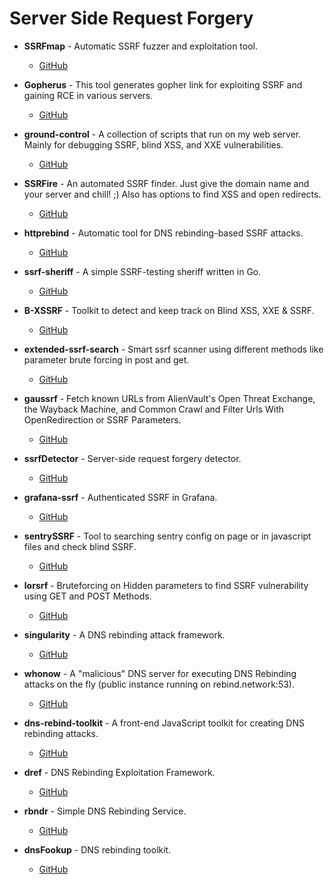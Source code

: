 # Server Side Request Forgery

- **SSRFmap** - Automatic SSRF fuzzer and exploitation tool.
  - [GitHub](https://github.com/swisskyrepo/SSRFmap)

- **Gopherus** - This tool generates gopher link for exploiting SSRF and gaining RCE in various servers.
  - [GitHub](https://github.com/tarunkant/Gopherus)

- **ground-control** - A collection of scripts that run on my web server. Mainly for debugging SSRF, blind XSS, and XXE vulnerabilities.
  - [GitHub](https://github.com/jobertabma/ground-control)

- **SSRFire** - An automated SSRF finder. Just give the domain name and your server and chill! ;) Also has options to find XSS and open redirects.
  - [GitHub](https://github.com/micha3lb3n/SSRFire)

- **httprebind** - Automatic tool for DNS rebinding-based SSRF attacks.
  - [GitHub](https://github.com/daeken/httprebind)

- **ssrf-sheriff** - A simple SSRF-testing sheriff written in Go.
  - [GitHub](https://github.com/teknogeek/ssrf-sheriff)

- **B-XSSRF** - Toolkit to detect and keep track on Blind XSS, XXE & SSRF.
  - [GitHub](https://github.com/SpiderMate/B-XSSRF)

- **extended-ssrf-search** - Smart ssrf scanner using different methods like parameter brute forcing in post and get.
  - [GitHub](https://github.com/Damian89/extended-ssrf-search)

- **gaussrf** - Fetch known URLs from AlienVault's Open Threat Exchange, the Wayback Machine, and Common Crawl and Filter Urls With OpenRedirection or SSRF Parameters.
  - [GitHub](https://github.com/KathanP19/gaussrf)

- **ssrfDetector** - Server-side request forgery detector.
  - [GitHub](https://github.com/JacobReynolds/ssrfDetector)

- **grafana-ssrf** - Authenticated SSRF in Grafana.
  - [GitHub](https://github.com/RandomRobbieBF/grafana-ssrf)

- **sentrySSRF** - Tool to searching sentry config on page or in javascript files and check blind SSRF.
  - [GitHub](https://github.com/xawdxawdx/sentrySSRF)

- **lorsrf** - Bruteforcing on Hidden parameters to find SSRF vulnerability using GET and POST Methods.
  - [GitHub](https://github.com/knassar702/lorsrf)

- **singularity** - A DNS rebinding attack framework.
  - [GitHub](https://github.com/nccgroup/singularity)

- **whonow** - A "malicious" DNS server for executing DNS Rebinding attacks on the fly (public instance running on rebind.network:53).
  - [GitHub](https://github.com/brannondorsey/whonow)

- **dns-rebind-toolkit** - A front-end JavaScript toolkit for creating DNS rebinding attacks.
  - [GitHub](https://github.com/brannondorsey/dns-rebind-toolkit)

- **dref** - DNS Rebinding Exploitation Framework.
  - [GitHub](https://github.com/FSecureLABS/dref)

- **rbndr** - Simple DNS Rebinding Service.
  - [GitHub](https://github.com/taviso/rbndr)

- **dnsFookup** - DNS rebinding toolkit.
  - [GitHub](https://github.com/makuga01/dnsFookup)
